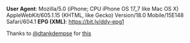 **User Agent**: Mozilla/5.0 (iPhone; CPU iPhone OS 17_7 like Mac OS X) AppleWebKit/605.1.15 (KHTML, like Gecko) Version/18.0 Mobile/15E148 Safari/604.1
**EPG (XML)**: https://bit.ly/ddy-epg1

Thanks to [@dtankdempse](https://github.com/dtankdempse) for [this](https://github.com/dtankdempse/daddylive-m3u)
